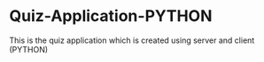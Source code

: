 # Quiz-Application-PYTHON
This is the quiz application which is created using server and client (PYTHON)
